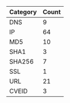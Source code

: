 | Category | Count |
| --- | --- |
| DNS | 9 |
| IP | 64 |
| MD5 | 10 |
| SHA1 | 3 |
| SHA256 | 7 |
| SSL | 1 |
| URL | 21 |
| CVEID | 3 |
